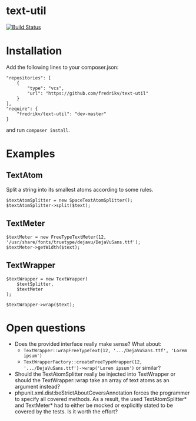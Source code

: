 # text-util
[![Build Status](https://travis-ci.org/fredrikv/text-util.svg?branch=master)](https://travis-ci.org/fredrikv/text-util)

# Installation
Add the following lines to your composer.json:

    "repositories": [
        {
            "type": "vcs",
            "url": "https://github.com/fredrikv/text-util"
        }
    ],
    "require": {
        "fredrikv/text-util": "dev-master"
    }

and run `composer install`.



# Examples

## TextAtom
Split a string into its smallest atoms according to some rules.

    $textAtomSplitter = new SpaceTextAtomSplitter();
    $textAtomSplitter->split($text);


## TextMeter
    $textMeter = new FreeTypeTextMeter(12, '/usr/share/fonts/truetype/dejavu/DejaVuSans.ttf');
    $textMeter->getWidth($text);


## TextWrapper

    $textWrapper = new TextWrapper(
        $textSplitter,
        $textMeter
    );

    $textWrapper->wrap($text);



# Open questions
* Does the provided interface really make sense? What about:
    * `TextWrapper::wrapFreeTypeText(12, '.../DejaVuSans.ttf', 'Lorem ipsum')`
    * `TextWrapperFactory::createFreeTypeWrapper(12, '.../DejaVuSans.ttf')->wrap('Lorem ipsum')` or similar?
* Should the TextAtomSplitter really be injected into TextWrapper or should the
  TextWrapper::wrap take an array of text atoms as an argument instead?
* phpunit.xml.dist:beStrictAboutCoversAnnotation forces the programmer to
  specify all covered methods. As a result, the used TextAtomSplitter* and
  TextMeter* had to either be mocked or explicitly stated to be covered by the
  tests. Is it worth the effort?

